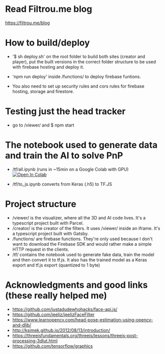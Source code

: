# Read Filtrou.me blog
https://filtrou.me/blog

# How to build/deploy

- '\$ sh deploy.sh' on the root folder to build both sites (creator and player),
  put the built versions in the correct folder structure to be used with firebase hosting
  and deploy it.

- 'npm run deploy' inside /functions/ to deploy firebase funtions.

- You also need to set up security rules and cors rules for firebase hosting, storage and firestore.

# Testing just the head tracker

- go to /viewer/ and \$ npm start

# The notebook used to generate data and train the AI to solve PnP

- /tf/all.ipynb (runs in ~15min on a Google Colab with GPU)
  [![Open In Colab](https://colab.research.google.com/assets/colab-badge.svg)](https://colab.research.google.com/github/lucasavila00/filtroume/blob/master/tf/all.ipynb)

- /tf/to_js.ipynb converts from Keras (.h5) to TF.JS

# Project structure

- /viewer/ is the visualizer, where all the 3D and AI code lives. It's a typescript project built with Parcel.
- /creator/ is the creator of the filters. It uses /viewer/ inside an iframe. It's a typescript project built with Gatsby.
- /functions/ are firebase functions. They're only used because I don't want to download the Firebase SDK and would rather make a simple HTTP request in the clients.
- /tf/ contains the notebook used to generate fake data, train the model and then convert it to tf.js. It also has the trained model as a Keras export and tf.js export (quantized to 1 byte)

# Acknowledgments and good links (these really helped me)

- https://github.com/justadudewhohacks/face-api.js/
- https://github.com/jeeliz/jeelizFaceFilter
- https://www.learnopencv.com/head-pose-estimation-using-opencv-and-dlib/
- http://ksimek.github.io/2012/08/13/introduction/
- https://threejsfundamentals.org/threejs/lessons/threejs-post-processing-3dlut.html
- https://github.com/tensorflow/graphics
